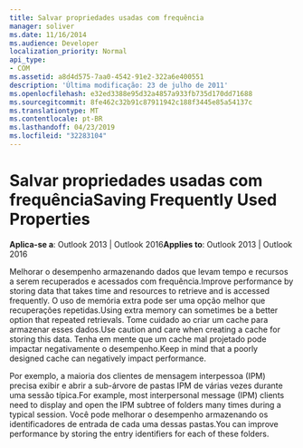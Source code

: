 ```yaml
---
title: Salvar propriedades usadas com frequência
manager: soliver
ms.date: 11/16/2014
ms.audience: Developer
localization_priority: Normal
api_type:
- COM
ms.assetid: a8d4d575-7aa0-4542-91e2-322a6e400551
description: 'Última modificação: 23 de julho de 2011'
ms.openlocfilehash: e32ed3388e95d32a4857a933fb735d170dd71688
ms.sourcegitcommit: 8fe462c32b91c87911942c188f3445e85a54137c
ms.translationtype: MT
ms.contentlocale: pt-BR
ms.lasthandoff: 04/23/2019
ms.locfileid: "32283104"
---
```

# <a name="saving-frequently-used-properties"></a><span data-ttu-id="b1e97-103">Salvar propriedades usadas com frequência</span><span class="sxs-lookup"><span data-stu-id="b1e97-103">Saving Frequently Used Properties</span></span>

  
  
<span data-ttu-id="b1e97-104">**Aplica-se a**: Outlook 2013 | Outlook 2016</span><span class="sxs-lookup"><span data-stu-id="b1e97-104">**Applies to**: Outlook 2013 | Outlook 2016</span></span> 
  
<span data-ttu-id="b1e97-105">Melhorar o desempenho armazenando dados que levam tempo e recursos a serem recuperados e acessados com frequência.</span><span class="sxs-lookup"><span data-stu-id="b1e97-105">Improve performance by storing data that takes time and resources to retrieve and is accessed frequently.</span></span> <span data-ttu-id="b1e97-106">O uso de memória extra pode ser uma opção melhor que recuperações repetidas.</span><span class="sxs-lookup"><span data-stu-id="b1e97-106">Using extra memory can sometimes be a better option that repeated retrievals.</span></span> <span data-ttu-id="b1e97-107">Tome cuidado ao criar um cache para armazenar esses dados.</span><span class="sxs-lookup"><span data-stu-id="b1e97-107">Use caution and care when creating a cache for storing this data.</span></span> <span data-ttu-id="b1e97-108">Tenha em mente que um cache mal projetado pode impactar negativamente o desempenho.</span><span class="sxs-lookup"><span data-stu-id="b1e97-108">Keep in mind that a poorly designed cache can negatively impact performance.</span></span>
  
<span data-ttu-id="b1e97-109">Por exemplo, a maioria dos clientes de mensagem interpessoa (IPM) precisa exibir e abrir a sub-árvore de pastas IPM de várias vezes durante uma sessão típica.</span><span class="sxs-lookup"><span data-stu-id="b1e97-109">For example, most interpersonal message (IPM) clients need to display and open the IPM subtree of folders many times during a typical session.</span></span> <span data-ttu-id="b1e97-110">Você pode melhorar o desempenho armazenando os identificadores de entrada de cada uma dessas pastas.</span><span class="sxs-lookup"><span data-stu-id="b1e97-110">You can improve performance by storing the entry identifiers for each of these folders.</span></span> 
  


